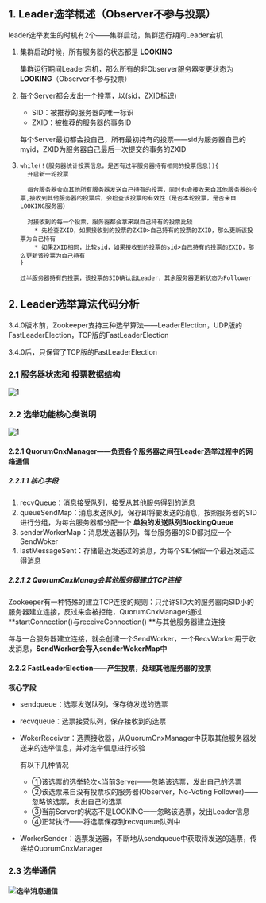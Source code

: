 ## 1. Leader选举概述（Observer不参与投票）

leader选举发生的时机有2个——集群启动，集群运行期间Leader宕机

1. 集群启动时候，所有服务器的状态都是 **LOOKING**
   
   集群运行期间Leader宕机，那么所有的非Observer服务器变更状态为 **LOOKING**（Observer不参与投票）

2. 每个Server都会发出一个投票，以(sid，ZXID标识)
   
   * SID：被推荐的服务器的唯一标识
   * ZXID：被推荐的服务器的事务ID
   
   每个Server最初都会投自己，所有最初持有的投票——sid为服务器自己的myid，ZXID为服务器自己最后一次提交的事务的ZXID

3. ```
   while(!(服务器统计投票信息，是否有过半服务器持有相同的投票信息)){
     开启新一轮投票
   
     每台服务器会向其他所有服务器发送自己持有的投票，同时也会接收来自其他服务器的投票,接收到其他服务器的投票后，会检查该投票的有效性（是否本轮投票，是否来自LOOKING服务器）
   
     对接收到的每一个投票，服务器都会拿来跟自己持有的投票比较
       * 先检查ZXID，如果接收到的投票的ZXID>自己持有的投票的ZXID，那么更新该投票为自己持有
       * 如果ZXID相同，比较sid，如果接收到的投票的sid>自己持有的投票的ZXID，那么更新该投票为自己持有
   }
   
   过半服务器持有的投票，该投票的SID确认出Leader，其余服务器更新状态为Follower
   ```

## 2. Leader选举算法代码分析

3.4.0版本前，Zookeeper支持三种选举算法——LeaderElection，UDP版的FastLeaderElection，TCP版的FastLeaderElection

3.4.0后，只保留了TCP版的FastLeaderElection

### 2.1 服务器状态和 投票数据结构

![1](p/10.png)

### 2.2 选举功能核心类说明

![1](p/选举类图.png)

#### 2.2.1 QuorumCnxManager——负责各个服务器之间在Leader选举过程中的网络通信

##### 2.2.1.1 核心字段

1. recvQueue：消息接受队列，接受从其他服务得到的消息
2. queueSendMap：消息发送队列，保存即将要发送的消息，按照服务器的SID进行分组，为每台服务器都分配一个 **单独的发送队列BlockingQueue**
3. senderWorkerMap：消息发送器队列，每台服务器的SID都对应一个SendWoker
4. lastMessageSent：存储最近发送过的消息，为每个SID保留一个最近发送过得消息

##### 2.2.1.2 QuorumCnxManag会其他服务器建立TCP连接

Zookeeper有一种特殊的建立TCP连接的规则：只允许SID大的服务器向SID小的服务器建立连接，反过来会被拒绝，QuorumCnxManager通过**startConnection()与receiveConnection() **与其他服务器建立连接

每与一台服务器建立连接，就会创建一个SendWorker，一个RecvWorker用于收发消息，**SendWorker会存入senderWokerMap中**

#### 2.2.2 FastLeaderElection——产生投票，处理其他服务器的投票

**核心字段**

* sendqueue：选票发送队列，保存待发送的选票

* recvqueue：选票接受队列，保存接收到的选票

* WokerReceiver：选票接收器，从QuorumCnxManager中获取其他服务器发送来的选举信息，并对选举信息进行校验
  
  有以下几种情况
  
  * ①该选票的选举轮次<当前Server——忽略该选票，发出自己的选票
  * ②该选票来自没有投票权的服务器(Observer，No-Voting Follower)——忽略该选票，发出自己的选票
  * ③当前Server的状态不是LOOKING——忽略该选票，发出Leader信息
  * ④正常执行——将选票保存到recvqueue队列中

* WorkerSender：选票发送器，不断地从sendqueue中获取待发送的选票，传递给QuorumCnxManager

### 2.3 选举通信

#### ![选举消息通信](p/选举消息通信.png)
